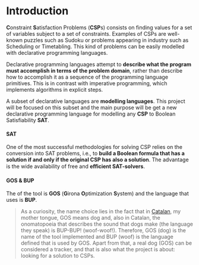 # Introduction

**C**onstraint **S**atisfaction Problems (**CSP**s) consists on finding values for a set of variables subject to a set of constraints. Examples of CSPs are well-known puzzles such as Sudoku or problems appearing in industry such as Scheduling or Timetabling. This kind of problems can be easily modelled with declarative programming languages.

Declarative programming languages attempt to **describe what the program must accomplish in terms of the problem domain**, rather than describe how to accomplish it as a sequence of the programming language primitives. This is in contrast with imperative programming, which implements algorithms in explicit steps.

A subset of declarative languages are **modelling languages**. This project will be focused on this subset and the main purpose will be get a new declarative programming language for modelling any **CSP** to Boolean Satisfiability **SAT**.

#### SAT

One of the most successful methodologies for solving CSP relies on the conversion into SAT problems, i.e., to **build a Boolean formula that has a solution if and only if the original CSP has also a solution**. The advantage is the wide availability of free and **eﬀicient SAT-solvers**.

#### GOS & BUP

The of the tool is **GOS** (**G**irona **O**ptimization **S**ystem) and the language that uses is **BUP**.

> As a curiosity, the name choice lies in the fact that in [Catalan](https://en.wikipedia.org/wiki/Catalan_language), my mother tongue, GOS means dog and, also in Catalan, the onomatopoeia that describes the sound that dogs make (the language they speak) is BUP-BUP! (woof-woof!).
Therefore, GOS (dog) is the name of the tool implemented and BUP (woof) is the language defined that is used by GOS. Apart from that, a real dog (GOS) can be considered a tracker, and that is also what the project is about: looking for a solution to CSPs.
